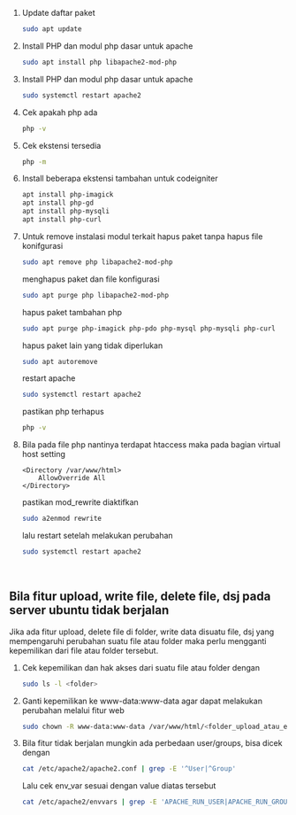 1. Update daftar paket
    ```sh
    sudo apt update
    ```

2. Install PHP dan modul php dasar untuk apache

    ```sh
    sudo apt install php libapache2-mod-php
    ```
3. Install PHP dan modul php dasar untuk apache

    ```sh
    sudo systemctl restart apache2
    ```
4. Cek apakah php ada

    ```sh
    php -v
    ```

5. Cek ekstensi tersedia

    ```sh
    php -m
    ```

6. Install beberapa ekstensi tambahan untuk codeigniter

      ```sh
      apt install php-imagick
      apt install php-gd
      apt install php-mysqli
      apt install php-curl
      ```

5. Untuk remove instalasi modul terkait
    hapus paket tanpa hapus file konifgurasi
      ```sh
      sudo apt remove php libapache2-mod-php
      ```
    menghapus paket dan file konfigurasi
      ```sh
      sudo apt purge php libapache2-mod-php
      ```
    hapus paket tambahan php
      ```sh
      sudo apt purge php-imagick php-pdo php-mysql php-mysqli php-curl
      ```
    hapus paket lain yang tidak diperlukan
      ```sh
      sudo apt autoremove
      ```
    restart apache
      ```sh
      sudo systemctl restart apache2
      ```
    pastikan php terhapus
      ```sh
      php -v
      ```

6. Bila pada file php nantinya terdapat htaccess maka pada bagian virtual host setting
    ```SH
    <Directory /var/www/html>
        AllowOverride All
    </Directory>
    ```
    pastikan mod_rewrite diaktifkan
     ```sh
     sudo a2enmod rewrite
     ```
    lalu restart setelah melakukan perubahan
    ```sh
    sudo systemctl restart apache2
    ```

<br>

## Bila fitur upload, write file, delete file, dsj pada server ubuntu tidak berjalan

Jika ada fitur upload, delete file di folder, write data disuatu file, dsj yang mempengaruhi perubahan suatu file atau folder maka perlu mengganti kepemilikan dari file atau folder tersebut. 

1. Cek kepemilikan dan hak akses dari suatu file atau folder dengan
   ```sh
   sudo ls -l <folder>
   ```
3. Ganti kepemilikan ke www-data:www-data agar dapat melakukan perubahan melalui fitur web
   ```sh
   sudo chown -R www-data:www-data /var/www/html/<folder_upload_atau_eksekusi_file>
   ```
5. Bila fitur tidak berjalan mungkin ada perbedaan user/groups, bisa dicek dengan
   ```sh
   cat /etc/apache2/apache2.conf | grep -E '^User|^Group'
   ```
   Lalu cek env_var sesuai dengan value diatas tersebut
   ```sh
   cat /etc/apache2/envvars | grep -E 'APACHE_RUN_USER|APACHE_RUN_GROUP'
   ```
   
